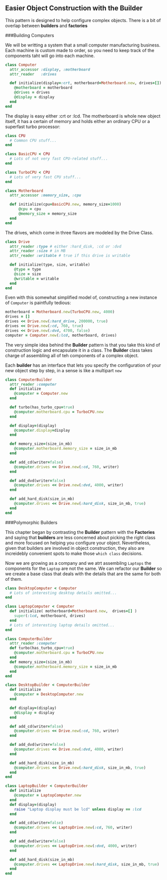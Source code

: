 ## Easier Object Construction with the Builder

This pattern is designed to help configure complex objects. There is a bit of overlap between **builders** and **factories**


###Building Computers

We will be writting a system that a small computer manufacturing business. Each machine is custom made to order, so you need to keep track of the components taht will go into each machine.

```ruby
class Computer
  attr_accessor :display, :motherboard
  attr_reader   :drives

  def initialize(display=:crt, motherboard=Motherboard.new, drives=[])
    @motherboard = motherboard
    @drives = drives
    @display = display
  end
end
```

The display is easy either :crt or :lcd. The motherboard is whole new object itself, it has a certain of memory and holds either an ordinary CPU or a superfast turbo processor:

```ruby
class CPU
  # Common CPU stuff...
end

class BasicCPU < CPU
  # Lots of not very fast CPU-related stuff...
end

class TurboCPU < CPU
  # Lots of very fast CPU stuff...
end

class Motherboard
  attr_accessor :memory_size, :cpu

  def initialize(cpu=BasicCPU.new, memory_size=1000)
      @cpu = cpu
      @memory_size = memory_size
  end
end
```

The drives, which come in three flavors are modeled by the Drive Class.

```ruby
class Drive
  attr_reader :type # either :hard_disk, :cd or :dvd
  attr_reader :size # in MB
  attr_reader :writable # true if this drive is writable

  def initialize(type, size, writable)
    @type = type
    @size = size
    @writable = writable
  end
end
```

Even with this somewhat simplified model of, constructing a new instance of `Computer` is paintfully tedious:
```ruby
motherboard = Motherboard.new(TurboCPU.new, 4000)
drives = []
drives << Drive.new(:hard_drive, 200000, true)
drives << Drive.new(:cd, 760, true)
drives << Drive.new(:dvd, 4700, false)
computer = Computer.new(:lcd, motherboard, drives)
```
The very simple idea behind the **Builder** pattern is that you take this kind of construction logic and encapsulate it in a class. The **Builder** class takes charge of assembling all of teh components of a complex object.

Each **builder** has an interface that lets you specify the configuration of your new object step by step, in a sense is like a multipart `new`

```ruby
class ComputerBuilder
  attr_reader :computer
  def initialize
    @computer = Computer.new
  end

  def turbo(has_turbo_cpu=true)
    @computer.motherboard.cpu = TurboCPU.new
  end

  def display=(display)
    @computer.display=display
  end

  def memory_size=(size_in_mb)
    @computer.motherboard.memory_size = size_in_mb
  end

  def add_cd(writer=false)
    @computer.drives << Drive.new(:cd, 760, writer)
  end

  def add_dvd(writer=false)
    @computer.drives << Drive.new(:dvd, 4000, writer)
  end

  def add_hard_disk(size_in_mb)
    @computer.drives << Drive.new(:hard_disk, size_in_mb, true)
  end
end
```

###Polymorphic Builders

This chapter began by contrasting the **Builder** pattern with the **Factories** and saying that **builders** are less concerned about picking the right class and more focused on helping you configure your object.
Nevertheless, given that builders are involved in object construction, they also are increidebly convenient spots to make those `which class` decisions.

Now we are growing as a company and we atrt assembilng `Laptops` the components for the `Laptop` are not the same.
We can refactor our **Builder** so we create a base class that deals with the details that are the same for both of them.

```ruby
class DesktopComputer < Computer
  # Lots of interesting desktop details omitted...
end

class LaptopComputer < Computer
  def initialize( motherboard=Motherboard.new,  drives=[] )
    super(:lcd, motherboard, drives)
  end
  # Lots of interesting laptop details omitted...
end
```

```ruby
class ComputerBuilder
  attr_reader :computer
  def turbo(has_turbo_cpu=true)
    @computer.motherboard.cpu = TurboCPU.new
  end
  def memory_size=(size_in_mb)
    @computer.motherboard.memory_size = size_in_mb
  end
end

class DesktopBuilder < ComputerBuilder
  def initialize
    @computer = DesktopComputer.new
  end

  def display=(display)
    @display = display
  end

  def add_cd(writer=false)
    @computer.drives << Drive.new(:cd, 760, writer)
  end

  def add_dvd(writer=false)
    @computer.drives << Drive.new(:dvd, 4000, writer)
  end

  def add_hard_disk(size_in_mb)
    @computer.drives << Drive.new(:hard_disk, size_in_mb, true)
  end
end

class LaptopBuilder < ComputerBuilder
  def initialize
    @computer = LaptopComputer.new
  end
  def display=(display)
    raise "Laptop display must be lcd" unless display == :lcd
  end

  def add_cd(writer=false)
    @computer.drives << LaptopDrive.new(:cd, 760, writer)
  end

  def add_dvd(writer=false)
    @computer.drives << LaptopDrive.new(:dvd, 4000, writer)
  end

  def add_hard_disk(size_in_mb)
    @computer.drives << LaptopDrive.new(:hard_disk, size_in_mb, true)
  end
end
```

